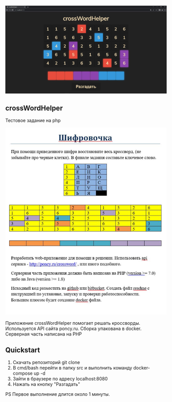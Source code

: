 
![crossWordHelper](https://github.com/WSG434/crossWordHelper/blob/master/preview.jpg?raw=true)
## crossWordHelper

Тестовое задание на php

![crossWordHelper](https://github.com/WSG434/crossWordHelper/blob/master/Task.jpg?raw=true)

Приложение crossWordHelper помогает решать кроссворды.
Используется API сайта poncy.ru.
Сборка упакована в docker.
Серверная часть написана на PHP

## Quickstart
1. Скачать репозиторий git clone 
2. В cmd/bash перейти в папку src и выполнить команду docker-compose up -d
3. Зайти в браузере по адресу localhost:8080
4. Нажать на кнопку "Разгадать"

PS Первое выполнение длится около 1 минуты.
